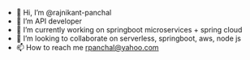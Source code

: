 - 👋 Hi, I’m @rajnikant-panchal
- 👀 I’m API developer
- 🌱 I’m currently working on springboot microservices + spring cloud 
- 💞️ I’m looking to collaborate on serverless, springboot, aws, node js
- 📫 How to reach me rpanchal@yahoo.com

<!---
rajnikant-panchal/rajnikant-panchal is a ✨ special ✨ repository because its `README.md` (this file) appears on your GitHub profile.
You can click the Preview link to take a look at your changes.
--->
